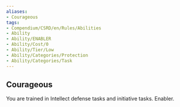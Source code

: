 ```yaml
---
aliases:
- Courageous
tags:
- Compendium/CSRD/en/Rules/Abilities
- Ability
- Ability/ENABLER
- Ability/Cost/0
- Ability/Tier/Low
- Ability/Categories/Protection
- Ability/Categories/Task
---
```


  
## Courageous  
You are trained in Intellect defense tasks and initiative tasks. Enabler.